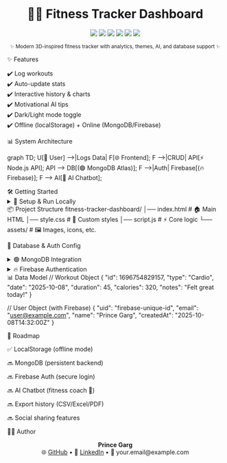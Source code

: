 <h1 align="center">🏋️‍♂️ Fitness Tracker Dashboard</h1>
<p align="center"> <img src="https://img.shields.io/badge/Frontend-HTML%2FCSS%2FJS-blue?style=for-the-badge&logo=javascript" /> <img src="https://img.shields.io/badge/Framework-Bootstrap_5-purple?style=for-the-badge&logo=bootstrap" /> <img src="https://img.shields.io/badge/Charts-Chart.js-orange?style=for-the-badge&logo=chartdotjs" /> <img src="https://img.shields.io/badge/Database-MongoDB-green?style=for-the-badge&logo=mongodb" /> <img src="https://img.shields.io/badge/Auth-Firebase-yellow?style=for-the-badge&logo=firebase" /> <img src="https://img.shields.io/badge/AI-Chatbot-red?style=for-the-badge&logo=openai" /> </p> <p align="center"><sub>✨ Modern 3D-inspired fitness tracker with analytics, themes, AI, and database support ✨</sub></p>
✨ Features
<p > ✔️ Log workouts <br> ✔️ Auto-update stats <br> ✔️ Interactive history & charts <br> ✔️ Motivational AI tips <br> ✔️ Dark/Light mode toggle <br> ✔️ Offline (localStorage) + Online (MongoDB/Firebase) <br> </p>
📊 System Architecture
<p >
graph TD;
    U[👤 User] -->|Logs Data| F[🌐 Frontend];
    F -->|CRUD| API[⚡ Node.js API];
    API --> DB[(🟢 MongoDB Atlas)];
    F -->|Auth| Firebase[(🔥 Firebase)];
    F --> AI[🤖 AI Chatbot];

</p>
🛠️ Getting Started
<details> <summary>🔽 Setup & Run Locally</summary>
# 1. Clone repository
git clone https://github.com/your-username/fitness-tracker-dashboard.git
cd fitness-tracker-dashboard

# 2. Open directly in browser
open index.html

# OR run with live-server
npm install -g live-server
live-server

</details>
📦 Project Structure
fitness-tracker-dashboard/
│── index.html     # 🏠 Main HTML
│── style.css      # 🎨 Custom styles
│── script.js      # ⚡ Core logic
└── assets/        # 🖼️ Images, icons, etc.

🔧 Database & Auth Config
<details> <summary>🟢 MongoDB Integration</summary>
async function saveWorkouts() {
  await fetch("/api/workouts", {
    method: "POST",
    headers: { "Content-Type": "application/json" },
    body: JSON.stringify(workouts)
  })
}

</details> <details> <summary>🔥 Firebase Authentication</summary>
import { getAuth, signInWithEmailAndPassword } from "firebase/auth";

const auth = getAuth();
signInWithEmailAndPassword(auth, email, password)
  .then(user => console.log("✅ Logged in", user))
  .catch(err => console.error("❌ Error", err));

</details>
📊 Data Model
// Workout Object
{
  "id": 1696754829157,
  "type": "Cardio",
  "date": "2025-10-08",
  "duration": 45,
  "calories": 320,
  "notes": "Felt great today!"
}

// User Object (with Firebase)
{
  "uid": "firebase-unique-id",
  "email": "user@example.com",
  "name": "Prince Garg",
  "createdAt": "2025-10-08T14:32:00Z"
}

🔮 Roadmap

✅ LocalStorage (offline mode)

🔜 MongoDB (persistent backend)

🔜 Firebase Auth (secure login)

🔜 AI Chatbot (fitness coach 🤖)

🔜 Export history (CSV/Excel/PDF)

🔜 Social sharing features

👨‍💻 Author
<p align="center"> <b>Prince Garg</b> <br> 🌐 <a href="https://github.com/your-username">GitHub</a> • 💼 <a href="https://linkedin.com/in/your-profile">LinkedIn</a> • 📧 your.email@example.com </p>
